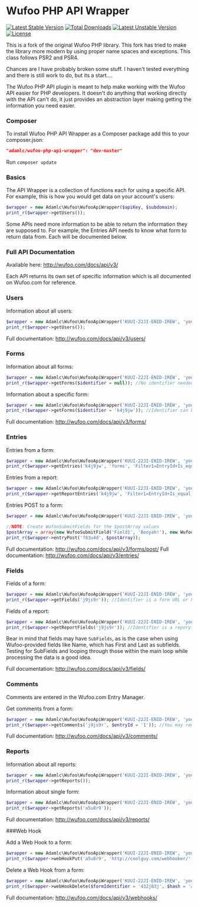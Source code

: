 Wufoo PHP API Wrapper
=============
[![Latest Stable Version](https://poser.pugx.org/adamlc/wufoo-php-api-wrapper/v/stable.png)](https://packagist.org/packages/adamlc/wufoo-php-api-wrapper) [![Total Downloads](https://poser.pugx.org/adamlc/wufoo-php-api-wrapper/downloads.png)](https://packagist.org/packages/adamlc/wufoo-php-api-wrapper) [![Latest Unstable Version](https://poser.pugx.org/adamlc/wufoo-php-api-wrapper/v/unstable.png)](https://packagist.org/packages/adamlc/wufoo-php-api-wrapper) [![License](https://poser.pugx.org/adamlc/wufoo-php-api-wrapper/license.png)](https://packagist.org/packages/adamlc/wufoo-php-api-wrapper)

This is a fork of the original Wufoo PHP library. This fork has tried to make the library more modern by using proper name spaces and exceptions. This class follows PSR2 and PSR4.

Chances are I have probably broken some stuff. I haven't tested everything and there is still work to do, but its a start....

The Wufoo PHP API plugin is meant to help make working with the Wufoo API easier for PHP developers. It doesn't do anything that working directly with the API can't do, it just provides an abstraction layer making getting the information you need easier.

### Composer

To install Wufoo PHP API Wrapper as a Composer package add this to your composer.json:

```json
"adamlc/wufoo-php-api-wrapper": "dev-master"
```

Run `composer update`
### Basics

The API Wrapper is a collection of functions each for using a specific API. For example, this is how you would get data on your account's users:

```php
$wrapper = new Adamlc\Wufoo\WufooApiWrapper($apiKey, $subdomain);
print_r($wrapper->getUsers());
```

Some APIs need more information to be able to return the information they are supposed to. For example, the Entries API needs to know what form to return data from. Each will be documented below.

### Full API Documentation

Available here: http://wufoo.com/docs/api/v3/

Each API returns its own set of specific information which is all documented on Wufoo.com for reference.

### Users

Information about all users:

```php
$wrapper = new Adamlc\Wufoo\WufooApiWrapper('KUUI-22JI-ENID-IREW', 'yoursubdomain')); //create the class
print_r($wrapper->getUsers());
```

Full documentation: http://wufoo.com/docs/api/v3/users/

### Forms

Information about all forms:

```php
$wrapper = new Adamlc\Wufoo\WufooApiWrapper('KUUI-22JI-ENID-IREW', 'yoursubdomain'); //create the class
print_r($wrapper->getForms($identifier = null)); //No identifier needed to retrieve all forms, otherwise pass in a form URL or hash
```

Information about a specific form:

```php
$wrapper = new Adamlc\Wufoo\WufooApiWrapper('KUUI-22JI-ENID-IREW', 'yoursubdomain'); //create the class
print_r($wrapper->getForms($identifier = 'k4j9jw')); //Identifier can be either a form hash or form URL.
```

Full documentation: http://wufoo.com/docs/api/v3/forms/

### Entries

Entries from a form:

```php
$wrapper = new Adamlc\Wufoo\WufooApiWrapper('KUUI-22JI-ENID-IREW', 'yoursubdomain'); //create the class
print_r($wrapper->getEntries('k4j9jw', 'forms', 'Filter1=EntryId+Is_equal_to+1')); //Notice the filter
```

Entries from a report:

```php
$wrapper = new Adamlc\Wufoo\WufooApiWrapper('KUUI-22JI-ENID-IREW', 'yoursubdomain'); //create the class
print_r($wrapper->getReportEntries('k4j9jw', 'Filter1=EntryId+Is_equal_to+1')); //Notice the filter
```

Entries POST to a form:

```php
$wrapper = new Adamlc\Wufoo\WufooApiWrapper('KUUI-22JI-ENID-IREW', 'yoursubdomain'); //create the class

//NOTE: Create WufooSubmitFields for the $postArray values
$postArray = array(new WufooSubmitField('Field1', 'Booyah!'), new WufooSubmitField('Field1', '/files/myFile.txt', $isFile = true));
print_r($wrapper->entryPost('f83u4d', $postArray));
```

Full documentation: http://wufoo.com/docs/api/v3/forms/post/
Full documentation: http://wufoo.com/docs/api/v3/entries/

### Fields

Fields of a form:

```php
$wrapper = new Adamlc\Wufoo\WufooApiWrapper('KUUI-22JI-ENID-IREW', 'yoursubdomain'); //create the class
print_r($wrapper->getFields('j9js9r')); //Identifier is a form URL or hash
```

Fields of a report:

```php
$wrapper = new Adamlc\Wufoo\WufooApiWrapper('KUUI-22JI-ENID-IREW', 'yoursubdomain'); //create the class
print_r($wrapper->getReportFields('j9js9r')); //Identifier is a reporyt URL or hash
```

Bear in mind that fields may have `SubFields`, as is the case when using Wufoo-provided fields like Name, which has First and Last as subfields. Testing for SubFields and looping through those within the main loop while processing the data is a good idea.

Full documentation: http://wufoo.com/docs/api/v3/fields/

### Comments

Comments are entered in the Wufoo.com Entry Manager.

Get comments from a form:

```php
$wrapper = new Adamlc\Wufoo\WufooApiWrapper('KUUI-22JI-ENID-IREW', 'yoursubdomain'); //create the class
print_r($wrapper->getComments('j9js9r', $entryId = '1')); //You may remove the $entryId parameter to get all comments for a form by EntryId.
```

Full documentation: http://wufoo.com/docs/api/v3/comments/

### Reports

Information about all reports:

```php
$wrapper = new Adamlc\Wufoo\WufooApiWrapper('KUUI-22JI-ENID-IREW', 'yoursubdomain'); //create the class
print_r($wrapper->getReports());
```

Information about single form:

```php
$wrapper = new Adamlc\Wufoo\WufooApiWrapper('KUUI-22JI-ENID-IREW', 'yoursubdomain'); //create the class
print_r($wrapper->getReports('a5u8r9'));
```

Full documentation: http://wufoo.com/docs/api/v3/reports/

###Web Hook

Add a Web Hook to a form:

```php
$wrapper = new Adamlc\Wufoo\WufooApiWrapper('KUUI-22JI-ENID-IREW', 'yoursubdomain'); //create the class
print_r($wrapper->webHookPut('a5u8r9', 'http://coolguy.com/webhooker/', 'key', $metadata = false);
```

Delete a Web Hook from a form:

```php
$wrapper = new Adamlc\Wufoo\WufooApiWrapper('KUUI-22JI-ENID-IREW', 'yoursubdomain'); //create the class
print_r($wrapper->webHookDelete($formIdentifier = '432j83j', $hash = 'a5u8r9'));
```

Full documentation: http://wufoo.com/docs/api/v3/webhooks/
